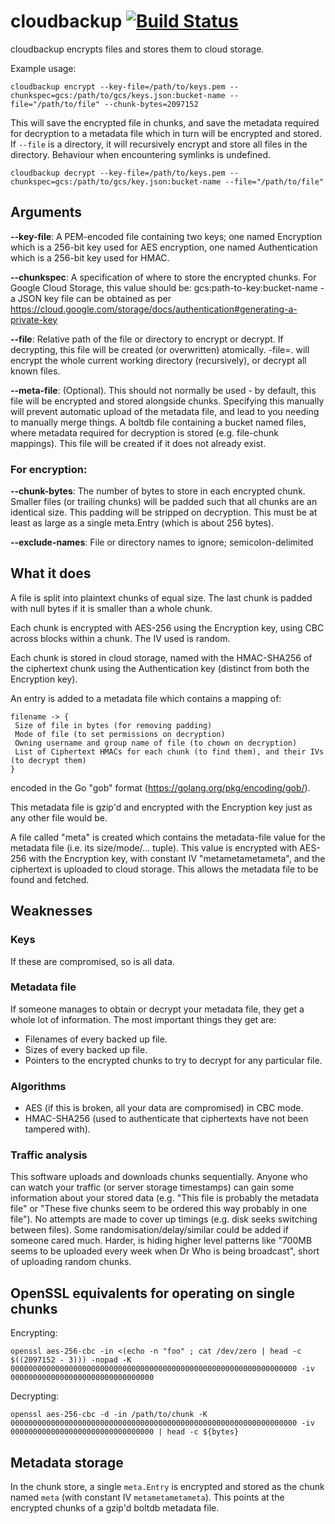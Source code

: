 # cloudbackup [![Build Status](https://travis-ci.org/illicitonion/cloudbackup.svg?branch=master)](https://travis-ci.org/illicitonion/cloudbackup)

cloudbackup encrypts files and stores them to cloud storage.

Example usage:
```
cloudbackup encrypt --key-file=/path/to/keys.pem --chunkspec=gcs:/path/to/gcs/keys.json:bucket-name --file="/path/to/file" --chunk-bytes=2097152
```

This will save the encrypted file in chunks, and save the metadata required for decryption to a metadata file which in turn will be encrypted and stored. If `--file` is a directory, it will recursively encrypt and store all files in the directory. Behaviour when encountering symlinks is undefined.

```
cloudbackup decrypt --key-file=/path/to/keys.pem --chunkspec=gcs:/path/to/gcs/key.json:bucket-name --file="/path/to/file"
```

## Arguments
**--key-file**: A PEM-encoded file containing two keys; one named Encryption which is a 256-bit key used for AES encryption, one named Authentication which is a 256-bit key used for HMAC.

**--chunkspec**: A specification of where to store the encrypted chunks. For Google Cloud Storage, this value should be: gcs:path-to-key:bucket-name - a JSON key file can be obtained as per https://cloud.google.com/storage/docs/authentication#generating-a-private-key

**--file**: Relative path of the file or directory to encrypt or decrypt. If decrypting, this file will be created (or overwritten) atomically. -file=. will encrypt the whole current working directory (recursively), or decrypt all known files.

**--meta-file**: (Optional). This should not normally be used - by default, this file will be encrypted and stored alongside chunks. Specifying this manually will prevent automatic upload of the metadata file, and lead to you needing to manually merge things. A boltdb file containing a bucket named files, where metadata required for decryption is stored (e.g. file-chunk mappings). This file will be created if it does not already exist.

### For encryption:
**--chunk-bytes**: The number of bytes to store in each encrypted chunk. Smaller files (or trailing chunks) will be padded such that all chunks are an identical size. This padding will be stripped on decryption. This must be at least as large as a single meta.Entry (which is about 256 bytes).

**--exclude-names**: File or directory names to ignore; semicolon-delimited

## What it does

A file is split into plaintext chunks of equal size. The last chunk is padded with null bytes if it is smaller than a whole chunk.

Each chunk is encrypted with AES-256 using the Encryption key, using CBC across blocks within a chunk. The IV used is random.

Each chunk is stored in cloud storage, named with the HMAC-SHA256 of the ciphertext chunk using the Authentication key (distinct from both the Encryption key).

An entry is added to a metadata file which contains a mapping of:

```
filename -> {
 Size of file in bytes (for removing padding)
 Mode of file (to set permissions on decryption)
 Owning username and group name of file (to chown on decryption)
 List of Ciphertext HMACs for each chunk (to find them), and their IVs (to decrypt them)
}
```

encoded in the Go "gob" format (https://golang.org/pkg/encoding/gob/).

This metadata file is gzip'd and encrypted with the Encryption key just as any other file would be.

A file called "meta" is created which contains the metadata-file value for the metadata file (i.e. its size/mode/... tuple). This value is encrypted with AES-256 with the Encryption key, with constant IV "metametametameta", and the ciphertext is uploaded to cloud storage. This allows the metadata file to be found and fetched.

## Weaknesses

### Keys
If these are compromised, so is all data.

### Metadata file
If someone manages to obtain or decrypt your metadata file, they get a whole lot of information. The most important things they get are:
 * Filenames of every backed up file.
 * Sizes of every backed up file.
 * Pointers to the encrypted chunks to try to decrypt for any particular file.

### Algorithms
 * AES (if this is broken, all your data are compromised) in CBC mode.
 * HMAC-SHA256 (used to authenticate that ciphertexts have not been tampered with).

### Traffic analysis
This software uploads and downloads chunks sequentially. Anyone who can watch your traffic (or server storage timestamps) can gain some information about your stored data (e.g. "This file is probably the metadata file" or "These five chunks seem to be ordered this way probably in one file"). No attempts are made to cover up timings (e.g. disk seeks switching between files). Some randomisation/delay/similar could be added if someone cared much. Harder, is hiding higher level patterns like "700MB seems to be uploaded every week when Dr Who is being broadcast", short of uploading random chunks.

## OpenSSL equivalents for operating on single chunks

Encrypting:
```
openssl aes-256-cbc -in <(echo -n "foo" ; cat /dev/zero | head -c $((2097152 - 3))) -nopad -K 0000000000000000000000000000000000000000000000000000000000000000 -iv 00000000000000000000000000000000
```

Decrypting:
```
openssl aes-256-cbc -d -in /path/to/chunk -K 0000000000000000000000000000000000000000000000000000000000000000 -iv 00000000000000000000000000000000 | head -c ${bytes}
```

## Metadata storage

In the chunk store, a single `meta.Entry` is encrypted and stored as the chunk named `meta` (with constant IV `metametametameta`). This points at the encrypted chunks of a gzip'd boltdb metadata file.
